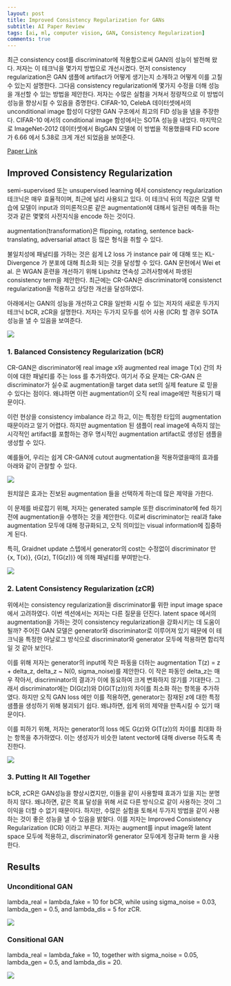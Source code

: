 ```yaml
---
layout: post   
title: Improved Consistency Regularization for GANs         
subtitle: AI Paper Review       
tags: [ai, ml, computer vision, GAN, Consistency Regularization]       
comments: true  
---  
```


최근 consistency cost를 discriminator에 적용함으로써 GAN의 성능이 발전해 왔다. 
저자는 이 테크닉을 몇가지 방법으로 개선시켰다. 먼저 consistency regularization은 GAN 샘플에 artifact가 어떻게 생기는지 소개하고 어떻게 이를 고칠 수 있는지 설명한다.
그다음 consistency regularization에 몇가지 수정을 더해 성능을 개선할 수 있는 방법을 제안한다.
저자는 수많은 실험을 거쳐서 정량적으로 이 방법이 성능을 향상시킬 수 있음을 증명한다.
CIFAR-10, CelebA 데이터셋에서의 unconditional image 합성이 다양한 GAN 구조에서 최고의 FID 성능을 냄을 주장한다.
CIFAR-10 에서의 conditional image 함성에서는 SOTA 성능을 내었다.
마지막으로 ImageNet-2012 데이터셋에서 BigGAN 모델에 이 방법을 적용했을때 FID score가 6.66 에서 5.38로 크게 개선 되었음을 보여준다. 

[Paper Link](https://arxiv.org/pdf/2002.04724.pdf) 

## Improved Consistency Regularization

semi-supervised 또는 unsupervised learning 에서 consistency regularization 테크닉은 매우 효율적이며, 최근에 널리 사용되고 있다.
이 테크닉 뒤의 직감은 모델 학습에 모델이 input과 의미론적으론 같은 augmentation에 대해서 일관된 예측을 하는 것과 같은 몇몇의 사전지식을 encode 하는 것이다. 

augmentation(transformation)은 flipping, rotating, sentence back-translating, adversarial attact 등 많은 형식을 취할 수 있다.

불일치성에 패널티를 가하는 것은 쉽게 L2 loss 가 instance pair 에 대해 또는 KL-Divergence 가 분포에 대해 최소화 되는 것을 달성할 수 있다. 
GAN 문헌에서 Wei et al. 은 WGAN 훈련을 개선하기 위해 Lipshitz 연속성 고려사항에서 파생된 consistency term을 제안한다.
최근에는 CR-GAN은 discriminator에 consistenct regularization을 적용하고 상당한 개선을 달성하였다.

아래에서는 GAN의 성능을 개선하고 CR을 일반화 시킬 수 있는 저자의 새로운 두가지 테크닉 bCR, zCR을 설명한다. 
저자는 두가지 모두를 섞어 사용 (ICR) 할 경우 SOTA 성능을 낼 수 있음을 보여준다. 

![](./../assets/resource/ai_paper/paper37/1.png)  

### 1. Balanced Consistency Regularization (bCR)  

CR-GAN은 discriminator에 real image x와 augmented real image T(x) 간의 차이에 대한 패널티를 주는 loss 를 추가하였다.
여기서 주요 문제는 CR-GAN 은 discriminator가 실수로 augmentation을 target data set의 실제 feature 로 믿을 수 있다는 점이다. 왜냐하면 이런 augmentation이 오직
real image에만 적용되기 때문이다.

이런 현상을 consistency imbalance 라고 하고, 이는 특정한 타입의 augmentation 때문이라고 알기 어렵다. 
하지만 augmentation 된 샘플이 real image에 속하지 않는 시각적인 artifact를 포함하는 경우 명시적인 augmentation artifact로 생성된 샘플을 생성할 수 있다. 

예를들어, 우리는 쉽게 CR-GAN에 cutout augmentation을 적용하였을때의 효과를 아래와 같이 관찰할 수 있다. 

![](./../assets/resource/ai_paper/paper37/2.png)  

원치않은 효과는 진보된 augmentation 들을 선택하게 하는데 많은 제약을 가한다. 

이 문제를 바로잡기 위해, 저자는 generated sample 또한 discriminator에 fed 하기 전에 augmentation을 수행하는 것을 제안한다.
이로써 discriminator는 real과 fake augmentation 모두에 대해 정규화되고, 오직 의미있는 visual information에 집중하게 된다.

특히, Graidnet update 스텝에서 generator의 cost는 수정없이 discriminator 만 {x, T(x)}, {G(z), T(G(z))} 에 의해 패널티를 부여받는다. 

![](./../assets/resource/ai_paper/paper37/3.png)  

### 2. Latent Consistency Regularization (zCR)  
위에서는 consistency regularization을 discriminator룰 위한 input image space 에서 고려하였다.
이번 섹션에서는 저자는 다른 질문을 던진다.
latent space 에서의 augmentation을 가하는 것이 consistency regularization을 강화시키는 데 도움이 될까?
주어진 GAN 모델은 generator와 discriminator로 이루어져 있기 때문에 이 테크닉을 특정한 아날로그 방식으로 discriminator와 generator 모두에 적용하면 합리적일 것 같아 보인다.

이를 위해 저자는 generator의 input에 작은 파동을 더하는 augmentation T(z) = z + delta_z, delta_z ~ N(0, sigma_noise)를 제안한다.
이 작은 파동인 delta_z는 매우 작아서, discriminator의 결과가 이에 동요하여 크게 변화하지 않기를 기대한다. 
그래서 discriminator에는 D(G(z))와 D(G(T(z)))의 차이를 최소화 하는 항목을 추가하였다. 
하지만 오직 GAN loss 에만 이를 적용하면, generator는 잠재된 z에 대한 특정 샘플을 생성하기 위해 붕괴되기 쉽다. 
왜냐하면, 쉽게 위의 제약을 만족시킬 수 있기 때문이다.

이를 피하기 위해, 저자는 generator의 loss 에도 G(z)와 G(T(z))의 차이를 최대화 하는 항목을 추가하였다. 
이는 생성자가 비슷한 latent vector에 대해 diverse 하도록 촉진한다. 

![](./../assets/resource/ai_paper/paper37/4.png)  

### 3. Putting It All Together

bCR, zCR은 GAN성능을 향상시켰지만, 이들을 같이 사용할때 효과가 있을 지는 분명하지 않다. 
왜냐하면, 같은 목표 달성을 위해 서로 다른 방식으로 같이 사용하는 것이 그 이익을 더할 수 없기 때문이다. 
하지만, 수많은 실험을 토해서 두가지 방법을 같이 사용하는 것이 좋은 성능을 낼 수 있음을 밝혔다. 
이를 저자는 Improved Consistency Regularization (ICR) 이라고 부른다.
저자는 augment를 input image와 latent space 모두에 적용하고, discriminator와 generator 모두에게 정규화 term 을 사용한다. 

## Results
### Unconditional GAN
lambda_real = lambda_fake = 10 for bCR, while using sigma_noise = 0.03,
lambda_gen = 0.5, and lambda_dis = 5 for zCR.

![](./../assets/resource/ai_paper/paper37/5.png)  

### Consitional GAN
lambda_real = lambda_fake = 10, together with sigma_noise = 0.05, lambda_gen = 0.5,
and lambda_dis = 20.

![](./../assets/resource/ai_paper/paper37/6.png)  